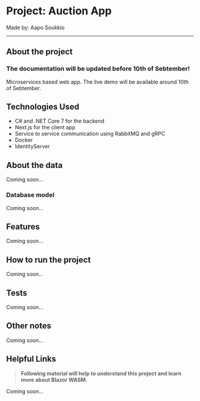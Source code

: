 # Project: Auction App 

Made by: Aapo Soukkio

***


## About the project 
### The documentation will be updated before 10th of Sebtember!
Microservices based web app. 
The live demo will be available around 10th of Sebtember.


## Technologies Used

- C# and .NET Core 7 for the backend
- Next.js for the client app
- Service to service communication using RabbitMQ and gRPC
- Docker
- IdentityServer

## About the data

Coming soon...

### Database model 

Coming soon...

## Features

Coming soon...

## How to run the project

Coming soon...

## Tests

Coming soon...

## Other notes

Coming soon...


## Helpful Links

> **Following material will help to understand this project and learn more about Blazor WASM.**

Coming soon...
